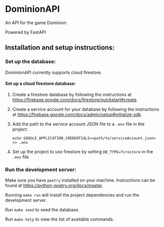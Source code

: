 # DominionAPI

An API for the game Dominion

Powered by FastAPI

## Installation and setup instructions:

### Set up the database:
DominionAPI currently supports cloud firestore. 

#### Set up a cloud firestore database:
1. Create a firestore database by following the instructions at <a href="https://firebase.google.com/docs/firestore/quickstart#create" target="_blank" rel="noopener noreferrer">https://firebase.google.com/docs/firestore/quickstart#create</a>.

3. Create a service account for your database by following the instructions at <a href="https://firebase.google.com/docs/admin/setup#initialize-sdk" target="_blank" rel="noopener noreferrer">https://firebase.google.com/docs/admin/setup#initialize-sdk</a>.

4. Add the path to the service account JSON file to a `.env` file in the project:

      ```
      echo GOOGLE_APPLICATION_CREDENTIALS=<path/to/serviceAccount.json> >> .env
      ```

5. Set up the project to use firestore by setting `DB_TYPE=firestore` in the `.env` file.

### Run the development server:
Make sure you have `poetry` installed on your machine. Instructions can be found at <a href="https://python-poetry.org/docs/master" target="_blank" rel="noopener noreferrer">https://python-poetry.org/docs/master</a>.

Running `make run` will install the project dependencies and run the development server.

Run `make seed` to seed the database.

Run `make help` to view the list of available commands.
